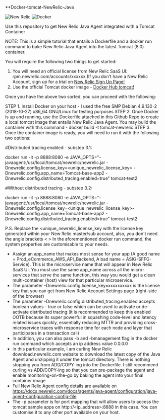 **Docker-tomcat-NewRelic-Java

![New Relic](https://pbs.twimg.com/profile_images/925780787122782209/n777ei4f_400x400.jpg)
![Docker](https://cdn-images-1.medium.com/max/1600/1*d-HKujYLR5Q2QED4ybEiPw.png)


Use this repository to get New Relic Java Agent integrated with a Tomcat Container

NOTE: This is a simple tutorial that entails a Dockerfile and a docker run command to bake New Relic Java Agent into the latest Tomcat (8.0) container.

You will require the following two things to get started:
1. You will need an official license from New Relic SaaS UI: rpm.newrelic.com/accounts/xxxxxx (If you don't have a New Relic Account, sign up for a trial on [New Relic Sign Up Page!](https://newrelic.com/signup) 
2. Use the official Tomcat docker image - [Docker Hub tomcat!](https://hub.docker.com/_/tomcat/)

Once you have the above two sorted, you can proceed with the following:

STEP 1. Install Docker on your host - I used the free SMP Debian 4.9.130-2 (2018-10-27) x86_64 GNU/Linux for testing purposes
STEP 2. Once Docker is up and running, use the Dockerfile attached in this Github Repo to create a local tomcat image that entails New Relic Java Agent. You may build the container with this command - docker build -t tomcat-newrelic
STEP 3. Once the container image is ready, you will need to run it with the following two options:

#Distributed tracing enabled - substep 3.1:

docker run -it -p 8888:8080 -e JAVA_OPTS="-javaagent:/usr/local/tomcat/newrelic/newrelic.jar -Dnewrelic.config.license_key=<unique_newrelic_license_key> -Dnewrelic.config.app_name=Tomcat-base-app2 -Dnewrelic.config.distributed_tracing.enabled=true" tomcat-test2

#Without distributed tracing - substep 3.2: 

docker run -it -p 8888:8080 -e JAVA_OPTS="-javaagent:/usr/local/tomcat/newrelic/newrelic.jar -Dnewrelic.config.license_key=<unique_newrelic_license_key>-Dnewrelic.config.app_name=Tomcat-base-app2 -Dnewrelic.config.distributed_tracing.enabled=true" tomcat-test2

P.S. 
Replace the <unique_newrelic_license_key with the license key generated within your New Relic master/sub account, also, you don't need the angle brackets < >
In the aforementioned docker run command, the system properties are customisable to your needs. 

- Assign an app_name that makes most sense for your app (A good name = Prod_eCommerce_AWS_API_Backend, A bad name = ASIG-SFFG-Service). This is the microservice name that will appear in New Relic SaaS UI. You must use the same app_name across all the micro-services that serve the same function, this way you would get a clean multi-container (host) view for that particular microservice. 
- The parameter -Dnewrelic.config.license_key=xxxxxxxxxx is the license key that you can get from New Relic Account Settings page (right-side of the browser) 
- The parameter -Dnewrelic.config.distributed_tracing.enabled accepts boolean values - true or false which can be used to activate or de-activate distributed tracing (it is recommended to keep this enabled OOTB because its super powerful in squashing code-level and latency related issues quickly, essentially reducing MTTR and providing cross-microservice traces with response time for each node and layer that participates in a transaction call)
- In addition, you can also pass -b and -bmanagement flag in the docker run command which accepts an ip address value 0.0.0.0
- In this particular example, I am curling New Relic download.newrelic.com website to download the latest copy of the Java Agent and unzipping it under the tomcat directory. There is nothing stopping you from ADD/COPY-ing into the Dockerfile. I still recommend curling vs ADD/COPY-ing so that you can pre-package the agent and enable monitoring-on-the-go by baking the agent into your final container image
- Full New Relic Agent config details are available on https://docs.newrelic.com/docs/agents/java-agent/configuration/java-agent-configuration-config-file
- The -p parameter is for port mapping that will allow users to access the tomcat sample apps on http://<ip_address>:8888 in this case. You can customise it to any other port available on your host. 
